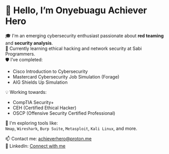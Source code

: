 # 👋 Hello, I’m Onyebuagu Achiever Hero

🎓 I'm an emerging cybersecurity enthusiast passionate about **red teaming** and **security analysis**.  
🔐 Currently learning ethical hacking and network security at Sabi Programmers.  
🛡️ I’ve completed:
- Cisco Introduction to Cybersecurity
- Mastercard Cybersecurity Job Simulation (Forage)
- AIG Shields Up Simulation

💡 Working towards:
- CompTIA Security+
- CEH (Certified Ethical Hacker)
- OSCP (Offensive Security Certified Professional)

🔭 I'm exploring tools like:  
`Nmap`, `Wireshark`, `Burp Suite`, `Metasploit`, `Kali Linux`, and more.

📫 Contact me: achieverhero@proton.me  
🔗 LinkedIn: [Connect with me](https://www.linkedin.com/in/achiever-onyebuagu-267958369)  




